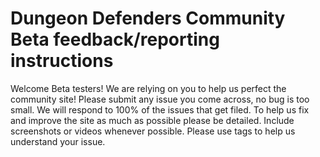 Dungeon Defenders Community Beta feedback/reporting instructions
=================
Welcome Beta testers! We are relying on you to help us perfect the community site! Please submit any issue you come across, no bug is too small. We will respond to 100% of the issues that get filed. To help us fix and improve the site as much as possible please be detailed. Include screenshots or videos whenever possible. Please use tags to help us understand your issue. 
